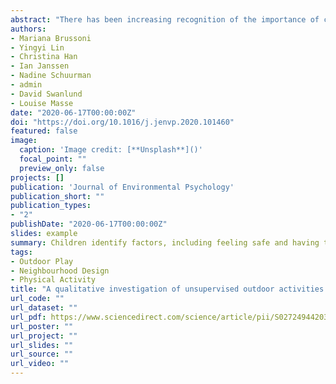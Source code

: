 ```yaml
---
abstract: "There has been increasing recognition of the importance of children's outdoor play and independent mobility for thriving children, neighbourhoods, cities and society, which has led to calls to reverse children's retreat from the street commonplace in many Western nations. We privilege the voices of children aged 10–13 living in three diverse neighbourhoods in an urban centre in Canada to examine the factors that influence children's unsupervised outdoor activities (UOA), such as play, hanging out, and active. A total of 105 children participated in go-along interviews. Analyses revealed two themes: First, ‘feeling safe’ encompassed a sense of social and physical safety, including children's sense of neighbourliness, social dangers, discomfort around traffic, and personal agency to keep themselves safe. Second, having 'things to do', included the affordances that children perceived as important in their neighbourhoods, particularly having other children to play with, diverse amenities and access to nature, and opportunities for challenge and risky play. We outline a conceptual model of children's decision process for UOA that identifies key variables that influence children's engagement in UOA."
authors: 
- Mariana Brussoni
- Yingyi Lin
- Christina Han
- Ian Janssen
- Nadine Schuurman
- admin
- David Swanlund
- Louise Masse
date: "2020-06-17T00:00:00Z"
doi: "https://doi.org/10.1016/j.jenvp.2020.101460"
featured: false
image: 
  caption: 'Image credit: [**Unsplash**]()'
  focal_point: ""
  preview_only: false
projects: []
publication: 'Journal of Environmental Psychology'
publication_short: ""
publication_types:
- "2"
publishDate: "2020-06-17T00:00:00Z"
slides: example
summary: Children identify factors, including feeling safe and having things to do, as necessary for unsupervised outdoor active play.
tags:
- Outdoor Play
- Neighbourhood Design
- Physical Activity
title: "A qualitative investigation of unsupervised outdoor activities for 10- to 13-year-old children: I like adventuring but I don't like adventuring without being careful"
url_code: ""
url_dataset: ""
url_pdf: https://www.sciencedirect.com/science/article/pii/S0272494420300633/pdfft?md5=62133f0e94fc6626374681795429ad1c&pid=1-s2.0-S0272494420300633-main.pdf
url_poster: ""
url_project: ""
url_slides: ""
url_source: ""
url_video: ""
---
```

